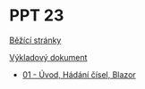 # PPT 23

[Běžící stránky](https://tesar-tech.github.io/ppt_23/)

[Výkladový dokument](https://campuscvut-my.sharepoint.com/:w:/g/personal/tesarj13_cvut_cz/EZZnO0neeoZPrSGaRR7W-AoBgLdjwkz-dPuAtjRO7HAwMQ?e=vcqY1Y)

- [01 - Úvod, Hádání čísel, Blazor](01)
